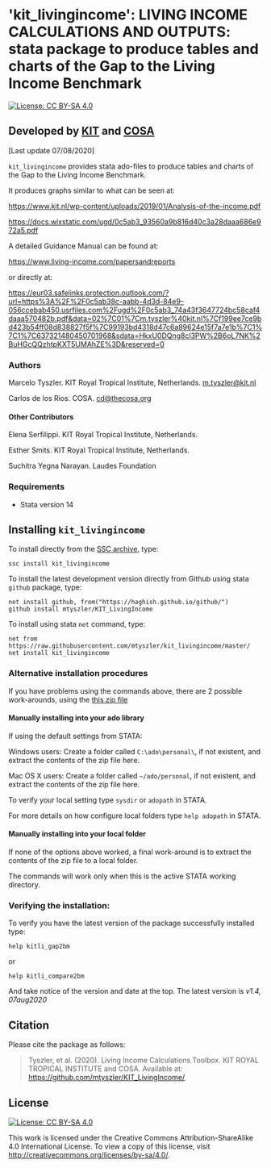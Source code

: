 # 'kit_livingincome': LIVING INCOME CALCULATIONS AND OUTPUTS: stata package to produce tables and charts of the Gap to the Living Income Benchmark
[![License: CC BY-SA 4.0](https://img.shields.io/badge/License-CC%20BY--SA%204.0-lightgrey.svg)](https://creativecommons.org/licenses/by-sa/4.0/)

## Developed by [KIT](http://www.kit.nl) and [COSA](http://thecosa.org/)
[Last update 07/08/2020] 

`kit_livingincome` provides stata ado-files to produce tables and charts of the Gap to the Living Income Benchmark.
 
It produces graphs similar to what can be seen at:

https://www.kit.nl/wp-content/uploads/2019/01/Analysis-of-the-income.pdf

https://docs.wixstatic.com/ugd/0c5ab3_93560a9b816d40c3a28daaa686e972a5.pdf

A detailed Guidance Manual can be found at:

https://www.living-income.com/papersandreports

or directly at:

https://eur03.safelinks.protection.outlook.com/?url=https%3A%2F%2F0c5ab38c-aabb-4d3d-84e9-056ccebab450.usrfiles.com%2Fugd%2F0c5ab3_74a43f3647724bc58caf4daaa570482b.pdf&data=02%7C01%7Cm.tyszler%40kit.nl%7Cf199ee7ce9bd423b54ff08d838827f5f%7C99193bd4318d47c6a89624e15f7a7e1b%7C1%7C1%7C637321480450701968&sdata=HkxU0DQng8cl3PW%2B6oL7NK%2BuHGcQQzhtpKXT5UMAhZE%3D&reserved=0


### Authors

Marcelo Tyszler. KIT Royal Tropical Institute, Netherlands. m.tyszler@kit.nl

Carlos de los Rios. COSA. cd@thecosa.org

#### Other Contributors

Elena Serfilippi. KIT Royal Tropical Institute, Netherlands.

Esther Smits. KIT Royal Tropical Institute, Netherlands.

Suchitra Yegna Narayan. Laudes Foundation


### Requirements

* Stata version 14 

## Installing `kit_livingincome`
To install directly from the [SSC archive](https://econpapers.repec.org/software/bocbocode/S458819.htm), type:
```
ssc install kit_livingincome
```


To install the latest development version directly from Github using stata `github` package, type: 
```
net install github, from("https://haghish.github.io/github/") 
github install mtyszler/KIT_LivingIncome
```

To install using stata `net` command, type:
```
net from https://raw.githubusercontent.com/mtyszler/kit_livingincome/master/
net install kit_livingincome
```

### Alternative installation procedures

If you have problems using the commands above, there are 2 possible work-arounds, using the [this zip file](kit_livingincome.zip)

#### Manually installing into your ado library

If using the default settings from STATA:

Windows users: Create a folder called `C:\ado\personal\`, if not existent, and extract the contents of the zip file here.

Mac OS X users: Create a folder called `~/ado/personal`, if not existent, and extract the contents of the zip file here.

To verify your local setting type `sysdir` or `adopath` in STATA.

For more details on how configure local folders type `help adopath` in STATA.

#### Manually installing into your local folder

If none of the options above worked, a final work-around is to extract the contents of the zip file to a local folder. 

The commands will work only when this is the active STATA working directory.


### Verifying the installation:

To verify you have the latest version of the package successfully installed type:
```
help kitli_gap2bm
```

or

```
help kitli_compare2bm
```

And take notice of the version and date at the top. The latest version is _v1.4, 07aug2020_

## Citation

Please cite the package as follows:

> Tyszler, et al. (2020). Living Income Calculations Toolbox. KIT ROYAL TROPICAL 
INSTITUTE and COSA. Available at: https://github.com/mtyszler/KIT_LivingIncome/

## License
[![License: CC BY-SA 4.0](https://licensebuttons.net/l/by-sa/4.0/80x15.png)](https://creativecommons.org/licenses/by-sa/4.0/)

This work is licensed under the Creative Commons Attribution-ShareAlike 4.0 International License. 
To view a copy of this license, visit http://creativecommons.org/licenses/by-sa/4.0/.


